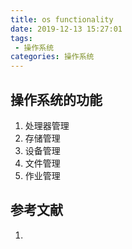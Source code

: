 ```yaml
---
title: os functionality
date: 2019-12-13 15:27:01
tags:
 - 操作系统
categories: 操作系统
---
```



## 操作系统的功能
1. 处理器管理
2. 存储管理
3. 设备管理
4. 文件管理
5. 作业管理



## 参考文献
1.
